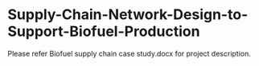 # Supply-Chain-Network-Design-to-Support-Biofuel-Production
Please refer Biofuel supply chain case study.docx for project description.

